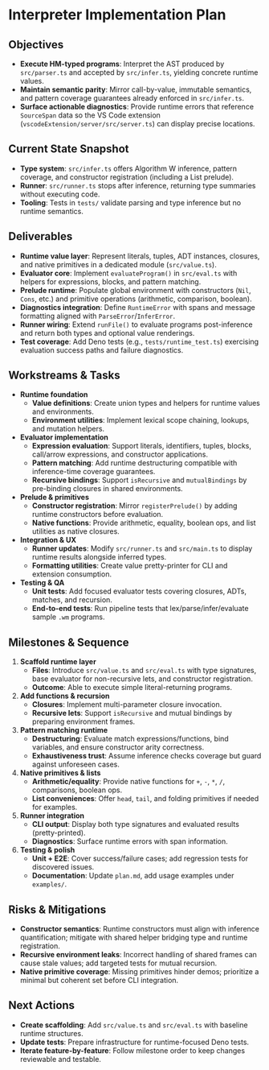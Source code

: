 # Interpreter Implementation Plan

## Objectives
- **Execute HM-typed programs**: Interpret the AST produced by `src/parser.ts` and accepted by `src/infer.ts`, yielding concrete runtime values.
- **Maintain semantic parity**: Mirror call-by-value, immutable semantics, and pattern coverage guarantees already enforced in `src/infer.ts`.
- **Surface actionable diagnostics**: Provide runtime errors that reference `SourceSpan` data so the VS Code extension (`vscodeExtension/server/src/server.ts`) can display precise locations.

## Current State Snapshot
- **Type system**: `src/infer.ts` offers Algorithm W inference, pattern coverage, and constructor registration (including a List prelude).
- **Runner**: `src/runner.ts` stops after inference, returning type summaries without executing code.
- **Tooling**: Tests in `tests/` validate parsing and type inference but no runtime semantics.

## Deliverables
- **Runtime value layer**: Represent literals, tuples, ADT instances, closures, and native primitives in a dedicated module (`src/value.ts`).
- **Evaluator core**: Implement `evaluateProgram()` in `src/eval.ts` with helpers for expressions, blocks, and pattern matching.
- **Prelude runtime**: Populate global environment with constructors (`Nil`, `Cons`, etc.) and primitive operations (arithmetic, comparison, boolean).
- **Diagnostics integration**: Define `RuntimeError` with spans and message formatting aligned with `ParseError`/`InferError`.
- **Runner wiring**: Extend `runFile()` to evaluate programs post-inference and return both types and optional value renderings.
- **Test coverage**: Add Deno tests (e.g., `tests/runtime_test.ts`) exercising evaluation success paths and failure diagnostics.

## Workstreams & Tasks
- **Runtime foundation**
  - **Value definitions**: Create union types and helpers for runtime values and environments.
  - **Environment utilities**: Implement lexical scope chaining, lookups, and mutation helpers.
- **Evaluator implementation**
  - **Expression evaluation**: Support literals, identifiers, tuples, blocks, call/arrow expressions, and constructor applications.
  - **Pattern matching**: Add runtime destructuring compatible with inference-time coverage guarantees.
  - **Recursive bindings**: Support `isRecursive` and `mutualBindings` by pre-binding closures in shared environments.
- **Prelude & primitives**
  - **Constructor registration**: Mirror `registerPrelude()` by adding runtime constructors before evaluation.
  - **Native functions**: Provide arithmetic, equality, boolean ops, and list utilities as native closures.
- **Integration & UX**
  - **Runner updates**: Modify `src/runner.ts` and `src/main.ts` to display runtime results alongside inferred types.
  - **Formatting utilities**: Create value pretty-printer for CLI and extension consumption.
- **Testing & QA**
  - **Unit tests**: Add focused evaluator tests covering closures, ADTs, matches, and recursion.
  - **End-to-end tests**: Run pipeline tests that lex/parse/infer/evaluate sample `.wm` programs.

## Milestones & Sequence
1. **Scaffold runtime layer**
   - **Files**: Introduce `src/value.ts` and `src/eval.ts` with type signatures, base evaluator for non-recursive lets, and constructor registration.
   - **Outcome**: Able to execute simple literal-returning programs.
2. **Add functions & recursion**
   - **Closures**: Implement multi-parameter closure invocation.
   - **Recursive lets**: Support `isRecursive` and mutual bindings by preparing environment frames.
3. **Pattern matching runtime**
   - **Destructuring**: Evaluate match expressions/functions, bind variables, and ensure constructor arity correctness.
   - **Exhaustiveness trust**: Assume inference checks coverage but guard against unforeseen cases.
4. **Native primitives & lists**
   - **Arithmetic/equality**: Provide native functions for `+`, `-`, `*`, `/`, comparisons, boolean ops.
   - **List conveniences**: Offer `head`, `tail`, and folding primitives if needed for examples.
5. **Runner integration**
   - **CLI output**: Display both type signatures and evaluated results (pretty-printed).
   - **Diagnostics**: Surface runtime errors with span information.
6. **Testing & polish**
   - **Unit + E2E**: Cover success/failure cases; add regression tests for discovered issues.
   - **Documentation**: Update `plan.md`, add usage examples under `examples/`.

## Risks & Mitigations
- **Constructor semantics**: Runtime constructors must align with inference quantification; mitigate with shared helper bridging type and runtime registration.
- **Recursive environment leaks**: Incorrect handling of shared frames can cause stale values; add targeted tests for mutual recursion.
- **Native primitive coverage**: Missing primitives hinder demos; prioritize a minimal but coherent set before CLI integration.

## Next Actions
- **Create scaffolding**: Add `src/value.ts` and `src/eval.ts` with baseline runtime structures.
- **Update tests**: Prepare infrastructure for runtime-focused Deno tests.
- **Iterate feature-by-feature**: Follow milestone order to keep changes reviewable and testable.
